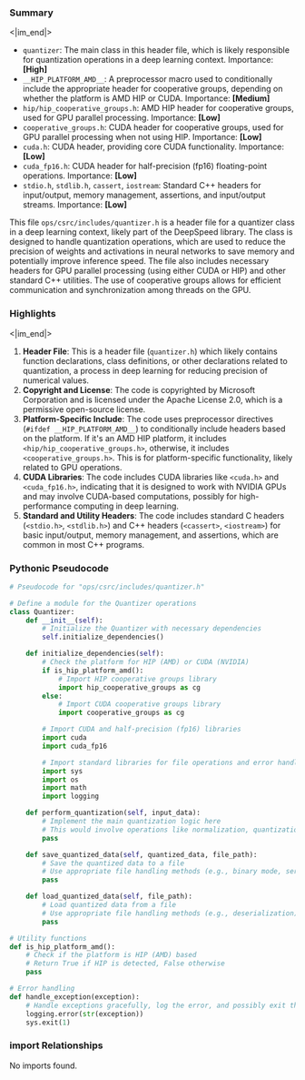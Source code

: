 

### Summary

<|im_end|>

* `quantizer`: The main class in this header file, which is likely responsible for quantization operations in a deep learning context. Importance: **[High]**
* `__HIP_PLATFORM_AMD__`: A preprocessor macro used to conditionally include the appropriate header for cooperative groups, depending on whether the platform is AMD HIP or CUDA. Importance: **[Medium]**
* `hip/hip_cooperative_groups.h`: AMD HIP header for cooperative groups, used for GPU parallel processing. Importance: **[Low]**
* `cooperative_groups.h`: CUDA header for cooperative groups, used for GPU parallel processing when not using HIP. Importance: **[Low]**
* `cuda.h`: CUDA header, providing core CUDA functionality. Importance: **[Low]** 
* `cuda_fp16.h`: CUDA header for half-precision (fp16) floating-point operations. Importance: **[Low]**
* `stdio.h`, `stdlib.h`, `cassert`, `iostream`: Standard C++ headers for input/output, memory management, assertions, and input/output streams. Importance: **[Low]**

This file `ops/csrc/includes/quantizer.h` is a header file for a quantizer class in a deep learning context, likely part of the DeepSpeed library. The class is designed to handle quantization operations, which are used to reduce the precision of weights and activations in neural networks to save memory and potentially improve inference speed. The file also includes necessary headers for GPU parallel processing (using either CUDA or HIP) and other standard C++ utilities. The use of cooperative groups allows for efficient communication and synchronization among threads on the GPU.

### Highlights

<|im_end|>

1. **Header File**: This is a header file (`quantizer.h`) which likely contains function declarations, class definitions, or other declarations related to quantization, a process in deep learning for reducing precision of numerical values.
2. **Copyright and License**: The code is copyrighted by Microsoft Corporation and is licensed under the Apache License 2.0, which is a permissive open-source license.
3. **Platform-Specific Include**: The code uses preprocessor directives (`#ifdef __HIP_PLATFORM_AMD__`) to conditionally include headers based on the platform. If it's an AMD HIP platform, it includes `<hip/hip_cooperative_groups.h>`, otherwise, it includes `<cooperative_groups.h>`. This is for platform-specific functionality, likely related to GPU operations.
4. **CUDA Libraries**: The code includes CUDA libraries like `<cuda.h>` and `<cuda_fp16.h>`, indicating that it is designed to work with NVIDIA GPUs and may involve CUDA-based computations, possibly for high-performance computing in deep learning.
5. **Standard and Utility Headers**: The code includes standard C headers (`<stdio.h>`, `<stdlib.h>`) and C++ headers (`<cassert>`, `<iostream>`) for basic input/output, memory management, and assertions, which are common in most C++ programs.

### Pythonic Pseudocode

```python
# Pseudocode for "ops/csrc/includes/quantizer.h"

# Define a module for the Quantizer operations
class Quantizer:
    def __init__(self):
        # Initialize the Quantizer with necessary dependencies
        self.initialize_dependencies()

    def initialize_dependencies(self):
        # Check the platform for HIP (AMD) or CUDA (NVIDIA)
        if is_hip_platform_amd():
            # Import HIP cooperative groups library
            import hip_cooperative_groups as cg
        else:
            # Import CUDA cooperative groups library
            import cooperative_groups as cg

        # Import CUDA and half-precision (fp16) libraries
        import cuda
        import cuda_fp16

        # Import standard libraries for file operations and error handling
        import sys
        import os
        import math
        import logging

    def perform_quantization(self, input_data):
        # Implement the main quantization logic here
        # This would involve operations like normalization, quantization, and dequantization
        pass

    def save_quantized_data(self, quantized_data, file_path):
        # Save the quantized data to a file
        # Use appropriate file handling methods (e.g., binary mode, serialization)
        pass

    def load_quantized_data(self, file_path):
        # Load quantized data from a file
        # Use appropriate file handling methods (e.g., deserialization)
        pass

# Utility functions
def is_hip_platform_amd():
    # Check if the platform is HIP (AMD) based
    # Return True if HIP is detected, False otherwise
    pass

# Error handling
def handle_exception(exception):
    # Handle exceptions gracefully, log the error, and possibly exit the program
    logging.error(str(exception))
    sys.exit(1)
```


### import Relationships

No imports found.